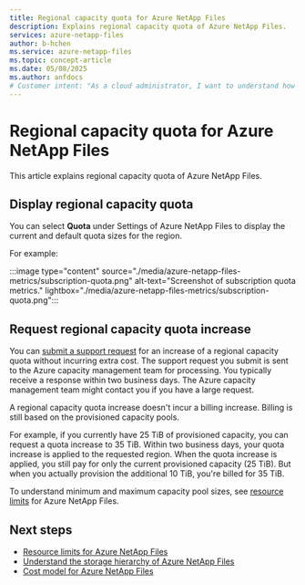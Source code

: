 ```yaml
---
title: Regional capacity quota for Azure NetApp Files
description: Explains regional capacity quota of Azure NetApp Files.
services: azure-netapp-files
author: b-hchen
ms.service: azure-netapp-files
ms.topic: concept-article
ms.date: 05/08/2025
ms.author: anfdocs
# Customer intent: "As a cloud administrator, I want to understand how to check and request increases for the regional capacity quota of Azure NetApp Files, so that I can ensure my storage requirements meet operational demands without incurring unexpected costs."
---
```

# Regional capacity quota for Azure NetApp Files

This article explains regional capacity quota of Azure NetApp Files.

## Display regional capacity quota

You can select **Quota** under Settings of Azure NetApp Files to display the current and default quota sizes for the region. 

For example: 

:::image type="content" source="./media/azure-netapp-files-metrics/subscription-quota.png" alt-text="Screenshot of subscription quota metrics." lightbox="./media/azure-netapp-files-metrics/subscription-quota.png":::

## Request regional capacity quota increase

You can [submit a support request](azure-netapp-files-resource-limits.md#request-limit-increase) for an increase of a regional capacity quota without incurring extra cost. The support request you submit is sent to the Azure capacity management team for processing. You typically receive a response within two business days. The Azure capacity management team might contact you if you have a large request.  

A regional capacity quota increase doesn't incur a billing increase. Billing is still based on the provisioned capacity pools.

For example, if you currently have 25 TiB of provisioned capacity, you can request a quota increase to 35 TiB.  Within two business days, your quota increase is applied to the requested region. When the quota increase is applied, you still pay for only the current provisioned capacity (25 TiB). But when you actually provision the additional 10 TiB, you're billed for 35 TiB.

To understand minimum and maximum capacity pool sizes, see [resource limits](azure-netapp-files-resource-limits.md#resource-limits) for Azure NetApp Files.

## Next steps  

- [Resource limits for Azure NetApp Files](azure-netapp-files-resource-limits.md)
- [Understand the storage hierarchy of Azure NetApp Files](azure-netapp-files-understand-storage-hierarchy.md)
- [Cost model for Azure NetApp Files](azure-netapp-files-cost-model.md)
